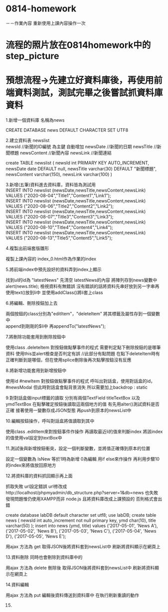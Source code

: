 # 0814-homework

－－作業內容  重新使用上課內容操作一次

# 流程的照片放在0814homework中的step_picture

# 預想流程->先建立好資料庫後，再使用前端資料測試，測試完畢之後嘗試抓資料庫資料

1.新增一個資料庫  名稱為news<br>

CREATE DATABASE news DEFAULT CHARACTER SET UTF8

2.建立資料表   newslist<br>
  newsId        //新聞的ID編號  為主鍵  自動增加
  newsDate      //新聞的日期
  newsTitle     //新聞標題
  newsContent   //新聞內容
  newsLink      //新聞連結

 create TABLE newslist
(
	newsId int PRIMARY KEY AUTO_INCREMENT,
    newsDate date DEFAULT null,
    newsTitle varchar(30) DEFAULT "新聞標題",
    newsContent varchar(150),
    newsLink varchar(100)
)

3.新增(五筆)資料進去資料庫，資料皆為測試用<br>
INSERT INTO newslist
(newsDate,newsTitle,newsContent,newsLink)
VALUES
("2020-08-04","Title1","Content1","Link1");<br>
INSERT INTO newslist
(newsDate,newsTitle,newsContent,newsLink)
VALUES
("2020-08-06","Title2","Content2","Link2");<br>
INSERT INTO newslist
(newsDate,newsTitle,newsContent,newsLink)
VALUES
("2020-08-07","Title3","Content3","Link3");<br>
INSERT INTO newslist
(newsDate,newsTitle,newsContent,newsLink)
VALUES
("2020-08-10","Title4","Content4","Link4");<br>
INSERT INTO newslist
(newsDate,newsTitle,newsContent,newsLink)
VALUES
("2020-08-13","Title5","Content5","Link5");

4.複製出前端套版雛形 <br>

複製上課內容的 index_0.html作為作業的index

5.將前端index中預先設好的資料弄到index上顯示<br>

找到ul的id為 "latestNews"
先清空  latestNews的內容
將陣列存到news變數中
alert(news.title);
檢視資料有無錯誤
沒有錯誤的話將資料先串好放到另一字串再使用text()放到li中
並使用addClass()將li套上class  

6.將編輯、刪除按鈕加上去<br>

兩個按鈕的class分別為"editItem"，"deleteItem"
將其標籤及屬性存到一個變數中   
append到剛剛的$li中
再appendTo("latestNews");

7.將刪除功能套用到刪除按鈕中

使用class .deleteItem 對按鈕做點擊事件的程式
需要判定點下刪除按鈕的是哪筆資料
使用this並alert檢查是否判定有誤
//此部分有點問題  在點下deleteItem時有正確判斷到是哪個，但在使用splice刪除後再次點擊按鈕沒有反應

8.將新增功能套用到新增按鈕中

使用id #newItem 對按鈕做點擊事件的程式
呼叫出對話盒，使用對話盒的id，#newsModal
但此時對話盒會點背景消失
所以需要加上backdrop : static

9.對對話盒做input標籤的讀取
分別有兩個TextField
titleTextBox  以及  ymdTextBox
在點擊確定按鈕後讀取這兩個地方的值
有先用alter()測試資料是否正確
接著使用一變數存成JSON型態
再push到原本的newsList中

10.編輯按鈕操作，呼叫對話盒將值讀取到其中

使用class .editItem來對按鈕事件作操作
再讀取最近li的值來判斷index
將該index的值使用val設定到textBox中

11.測試後與新增按鈕衝突，設定一個判斷變數，並將值正確傳到原本的位置

設定一個變數為 IsNew  等於1時為新增   0為編輯
用if else來作操作
再利用步驟10的index來將值放回原地方

12.將資料庫的資料抓回顯示再上面

抓取失敗
url設定錯誤
url修改成http://localhost/phpmyadmin/db_structure.php?server=1&db=news
也失敗
發現問題惟仍使用XAMPP而非 node.js
且將資料庫改成上課預設的  否則格式會出錯

create database labDB default character set utf8;
use labDB;
create table news
(
  newsId int auto_increment not null primary key,
  ymd char(10),
  title varchar(50)
);
insert into news (ymd, title) values 
  ('2017-05-01', 'News A'),
  ('2017-05-02', 'News B'),
  ('2017-05-03', 'News C'),
  ('2017-05-04', 'News D'),
  ('2017-05-05', 'News E');

用ajax
方法為  get
取得JSON後將資料套到newsList中
刷新將資料顯示在網頁上

13.資料刪除  同時也會刪除到資料庫中的

用ajax
方法為  delete
刪除後
取得JSON後將資料套到newsList中
刷新將資料顯示在網頁上

14.資料編輯

用ajax
方法為 put
編輯後資料傳送到資料庫中
在執行刷新重讀的動作

15.
